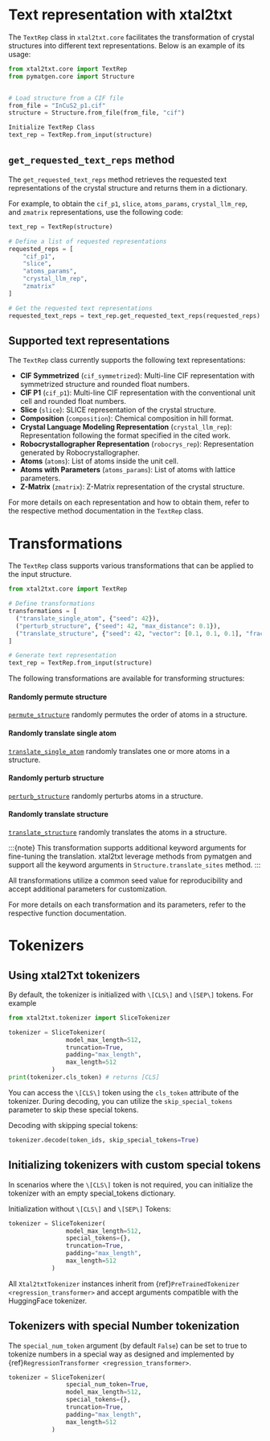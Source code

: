 # Text representation with xtal2txt

The `TextRep` class in `xtal2txt.core` facilitates the transformation of crystal structures into different text representations.
Below is an example of its usage:

```python
from xtal2txt.core import TextRep
from pymatgen.core import Structure


# Load structure from a CIF file
from_file = "InCuS2_p1.cif"
structure = Structure.from_file(from_file, "cif")

Initialize TextRep Class
text_rep = TextRep.from_input(structure)
```

## `get_requested_text_reps` method

The `get_requested_text_reps` method retrieves the requested text representations of the crystal structure and returns them in a dictionary.

For example, to obtain the `cif_p1`, `slice`, `atoms_params`, `crystal_llm_rep`, and `zmatrix` representations, use the following code:

```python
text_rep = TextRep(structure)

# Define a list of requested representations
requested_reps = [
    "cif_p1",
    "slice",
    "atoms_params",
    "crystal_llm_rep",
    "zmatrix"
]

# Get the requested text representations
requested_text_reps = text_rep.get_requested_text_reps(requested_reps)
```

## Supported text representations

The `TextRep` class currently supports the following text representations:

- **CIF Symmetrized** (`cif_symmetrized`): Multi-line CIF representation with symmetrized structure and rounded float numbers.
- **CIF P1** (`cif_p1`): Multi-line CIF representation with the conventional unit cell and rounded float numbers.
- **Slice** (`slice`): SLICE representation of the crystal structure.
- **Composition** (`composition`): Chemical composition in hill format.
- **Crystal Language Modeling Representation** (`crystal_llm_rep`): Representation following the format specified in the cited work.
- **Robocrystallographer Representation** (`robocrys_rep`): Representation generated by Robocrystallographer.
- **Atoms** (`atoms`): List of atoms inside the unit cell.
- **Atoms with Parameters** (`atoms_params`): List of atoms with lattice parameters.
- **Z-Matrix** (`zmatrix`): Z-Matrix representation of the crystal structure.

For more details on each representation and how to obtain them, refer to the respective method documentation in the `TextRep` class.

# Transformations

The `TextRep` class supports various transformations that can be applied to the input structure.


```python
from xtal2txt.core import TextRep

# Define transformations
transformations = [
  ("translate_single_atom", {"seed": 42}),
  ("perturb_structure", {"seed": 42, "max_distance": 0.1}),
  ("translate_structure", {"seed": 42, "vector": [0.1, 0.1, 0.1], "frac_coords": True})
]

# Generate text representation
text_rep = TextRep.from_input(structure)
```

The following transformations are available for transforming structures:

#### Randomly permute structure

[`permute_structure`](api.md#xtal2txt.transforms.TransformationCallback.permute_structure) randomly permutes the order of atoms in a structure.

#### Randomly translate single atom
[`translate_single_atom`](api.md#xtal2txt.transforms.TransformationCallback.translate_single_atom) randomly translates one or more atoms in a structure.


#### Randomly perturb structure

[`perturb_structure`](api.md#xtal2txt.transforms.TransformationCallback.perturb_structure) randomly perturbs atoms in a structure.

#### Randomly translate structure

[`translate_structure`](api.md#xtal2txt.transforms.TransformationCallback.translate_structure) randomly translates the atoms in a structure.

 :::{note}
 This transformation supports additional keyword arguments for fine-tuning the translation.
 xtal2txt leverage methods from pymatgen and support all the keyword arguments in `Structure.translate_sites` method.
 :::

All transformations utilize a common seed value for reproducibility and accept additional parameters for customization.

For more details on each transformation and its parameters, refer to the respective function documentation.

# Tokenizers

## Using xtal2Txt tokenizers

By default, the tokenizer is initialized with `\[CLS\]` and `\[SEP\]` tokens.
For example

```python
from xtal2txt.tokenizer import SliceTokenizer

tokenizer = SliceTokenizer(
                model_max_length=512,
                truncation=True,
                padding="max_length",
                max_length=512
            )
print(tokenizer.cls_token) # returns [CLS]
```

You can access the `\[CLS\]` token using the `cls_token` attribute of the tokenizer. During decoding, you can utilize the `skip_special_tokens` parameter to skip these special tokens.

Decoding with skipping special tokens:

```python
tokenizer.decode(token_ids, skip_special_tokens=True)
```

## Initializing tokenizers with custom special tokens

In scenarios where the `\[CLS\]` token is not required, you can initialize the tokenizer with an empty special_tokens dictionary.

Initialization without `\[CLS\]` and `\[SEP\]` Tokens:

```python
tokenizer = SliceTokenizer(
                model_max_length=512,
                special_tokens={},
                truncation=True,
                padding="max_length",
                max_length=512
            )
```

All `Xtal2txtTokenizer` instances inherit from {ref}`PreTrainedTokenizer <regression_transformer>` and accept arguments compatible with the HuggingFace tokenizer.

## Tokenizers with special Number tokenization

The `special_num_token` argument (by default `False`) can be set to true to tokenize numbers in a special way as designed and implemented by {ref}`RegressionTransformer <regression_transformer>`.

```python
tokenizer = SliceTokenizer(
                special_num_token=True,
                model_max_length=512,
                special_tokens={},
                truncation=True,
                padding="max_length",
                max_length=512
            )
```
